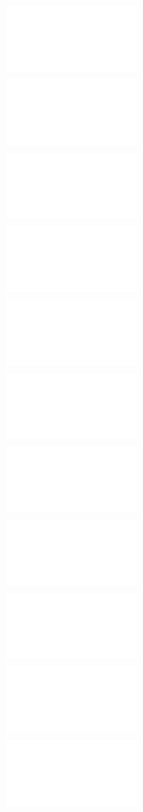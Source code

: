 ![](attachments/Simon%20-%20Definite%20integrals.pdf)

![](attachments/Problems%20and%20solutions%20in%20complex%20analysis.pdf)

![](attachments/midterm%20(2).pdf)

![](attachments/HW_2.pdf)

![](attachments/HW_1%20(2).pdf)

![](attachments/HW%204.pdf)

![](attachments/HW%203.pdf)

![](attachments/homework.pdf)

![](attachments/Final%20Exam-2020%20(1).pdf)

![](attachments/Donald%20Sarason%20-%20more%20definite%20integral.pdf)

![](attachments/1970128%201.pdf)